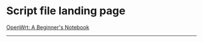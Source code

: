 # Script file landing page

[OpenWrt: A Beginner's Notebook](https://site-u.pages.dev/)

---
</details>
